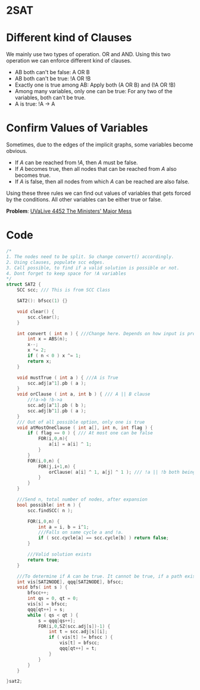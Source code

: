 # 2SAT

# Different kind of Clauses

We mainly use two types of operation. OR and AND. Using this two operation we can enforce different kind of clauses.

- AB both can't be false: A OR B
- AB both can't be true: !A OR !B
- Exactly one is true among AB: Apply both (A OR B) and (!A OR !B)
- Among many variables, only one can be true: For any two of the variables, both can't be true.
- A is true: !A -> A

# Confirm Values of Variables
Sometimes, due to the edges of the implicit graphs, some variables become obvious.

- If $A$ can be reached from $!A$, then $A$ must be false.
- If $A$ becomes true, then all nodes that can be reached from $A$ also becomes true.
- If $A$ is false, then all nodes from which $A$ can be reached are also false.

Using these three rules we can find out values of variables that gets forced by the conditions. All other variables can be either true or false.

**Problem**: [UVaLive 4452 The Ministers' Major Mess](http://acm.hust.edu.cn/vjudge/problem/visitOriginUrl.action?id=11950)

# Code
```cpp
/*
1. The nodes need to be split. So change convert() accordingly.
2. Using clauses, populate scc edges.
3. Call possible, to find if a valid solution is possible or not.
4. Dont forget to keep space for !A variables
*/
struct SAT2 {
    SCC scc; /// This is from SCC Class

    SAT2(): bfscc(1) {}

    void clear() {
        scc.clear();
    }

    int convert ( int n ) { ///Change here. Depends on how input is provided
        int x = ABS(n);
        x--;
        x *= 2;
        if ( n < 0 ) x ^= 1;
        return x;
    }

    void mustTrue ( int a ) { ///A is True
        scc.adj[a^1].pb ( a );
    }
    void orClause ( int a, int b ) { /// A || B clause
        //!a->b !b->a
        scc.adj[a^1].pb ( b );
        scc.adj[b^1].pb ( a );
    }
    /// Out of all possible option, only one is true
    void atMostOneClause ( int a[], int n, int flag ) {
        if ( flag == 0 ) { /// At most one can be false
            FOR(i,0,n){
                a[i] = a[i] ^ 1;
            }
        }
        FOR(i,0,n) {
            FOR(j,i+1,n) {
                orClause( a[i] ^ 1, a[j] ^ 1 ); /// !a || !b both being true not allowed
            }
        }
    }

    ///Send n, total number of nodes, after expansion
    bool possible( int n ) {
        scc.findSCC( n );

        FOR(i,0,n) {
            int a = i, b = i^1;
            ///Falls on same cycle a and !a.
            if ( scc.cycle[a] == scc.cycle[b] ) return false;
        }

        ///Valid solution exists
        return true;
    }

    ///To determine if A can be true. It cannot be true, if a path exists from A to !A.
    int vis[SAT2NODE], qqq[SAT2NODE], bfscc;
    void bfs( int s ) {
        bfscc++;
        int qs = 0, qt = 0;
        vis[s] = bfscc;
        qqq[qt++] = s;
        while ( qs < qt ) {
            s = qqq[qs++];
            FOR(i,0,SZ(scc.adj[s])-1) {
                int t = scc.adj[s][i];
                if ( vis[t] != bfscc ) {
                    vis[t] = bfscc;
                    qqq[qt++] = t;
                }
            }
        }
    }

}sat2;

```
